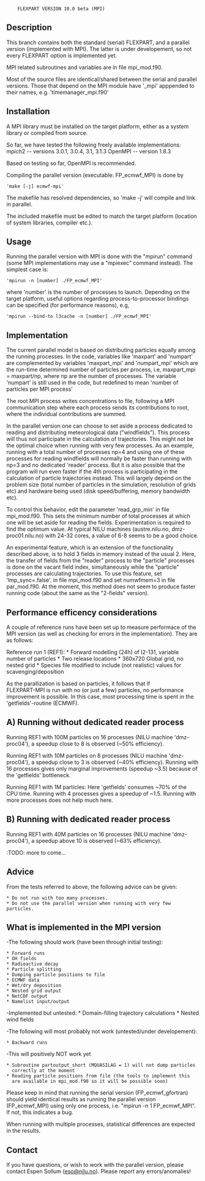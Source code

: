 
		FLEXPART VERSION 10.0 beta (MPI)

Description
-----------

  This branch contains both the standard (serial) FLEXPART, and a parallel 
  version (implemented with MPI). The latter is under developement, so not 
  every FLEXPART option is implemented yet.

  MPI related subroutines and variables are in file mpi_mod.f90.

  Most of the source files are identical/shared between the serial and 
  parallel versions. Those that depend on the MPI module have '_mpi' 
  apppended to their names, e.g. 'timemanager_mpi.f90'


Installation
------------

  A MPI library must be installed on the target platform, either as a 
  system library or compiled from source.

  So far, we have tested the following freely available implementations: 	   
  mpich2  -- versions 3.0.1, 3.0.4, 3.1, 3.1.3
  OpenMPI -- version 1.8.3

  Based on testing so far, OpenMPI is recommended.

  Compiling the parallel version (executable: FP_ecmwf_MPI) is done by

    'make [-j] ecmwf-mpi'

  The makefile has resolved dependencies, so 'make -j' will compile 
  and link in parallel. 

  The included makefile must be edited to match the target platform 
  (location of system libraries, compiler etc.).


Usage
-----

  Running the parallel version with MPI is done with the "mpirun" command
  (some MPI implementations may use a "mpiexec" command instead). The 
  simplest case is:

    'mpirun -n [number] ./FP_ecmwf_MPI'

  where 'number' is the number of processes to launch. Depending on the
  target platform, useful options regarding process-to-processor bindings
  can be specified (for performance reasons), e.g,

    'mpirun --bind-to l3cache -n [number] ./FP_ecmwf_MPI'


Implementation
--------------

  The current parallel model is based on distributing particles equally
  among the running processes. In the code, variables like 'maxpart' and 
  'numpart' are complemented by variables 'maxpart_mpi' and 'numpart_mpi'
  which are the run-time determined number of particles per process, i.e,
  maxpart_mpi = maxpart/np, where np are the number of processes. The variable 'numpart' 
  is still used in the code, but redefined to mean 'number of particles
  per MPI process'

  The root MPI process writes concentrations to file, following a MPI
  communication step where each process sends its contributions to root, 
  where the individual contributions are summed.

  In the parallel version one can choose to set aside a process dedicated
  to reading and distributing meteorological data ("windfields"). This process will
  thus not participate in the calculation of trajectories. This might not be
  the optimal choice when running with very few processes.
  As an example, running with a total number of processes np=4 and
  using one of these processes for reading windfields will normally
  be faster than running with np=3 and no dedicated 'reader' process. 
  But it is also possible that the
  program will run even faster if the 4th process is participating in 
  the calculation of particle trajectories instead. This will largely depend on
  the problem size (total number of particles in the simulation, resolution
  of grids etc) and hardware being used (disk speed/buffering, memory
  bandwidth etc).

  To control this
  behavior, edit the parameter 'read_grp_min' in file mpi_mod.f90. This 
  sets the minimum number of total processes at which one will be set 
  aside for reading the fields. Experimentation is required to find 
  the optimum value. At typical NILU machines (austre.nilu.no, 
  dmz-proc01.nilu.no) with 24-32 cores, a value of 6-8 seems to be a 
  good choice.

  An experimental feature, which is an extension of the functionality
  described above, is to hold 3 fields in memory instead of the usual 2.
  Here, the transfer of fields from the "reader" process to the "particle"
  processes is done on the vacant field index, simultaneously while the
  "particle" processes are calculating trajectories. To use this feature,
  set 'lmp_sync=.false'. in file mpi_mod.f90 and set numwfmem=3 in file
  par_mod.f90. At the moment, this method does not seem to produce faster
  running code (about the same as the "2-fields" version).
  

Performance efficency considerations
------------------------------------

  A couple of reference runs have been set up to measure performace of the
  MPI version (as well as checking for errors in the implementation).
  They are as follows:
   
  Reference run 1 (REF1):
    * Forward modelling (24h) of I2-131, variable number of particles
    * Two release locations 
    * 360x720 Global grid, no nested grid
    * Species file modified to include (not realistic) values for
        scavenging/deposition
 

  As the parallization is based on particles, it follows that if  
  FLEXPART-MPI is run with no (or just a few) particles, no performance 
  improvement is possible. In this case, most processing time is spent
  in the 'getfields'-routine (ECMWF).

  A) Running without dedicated reader process
  ----------------------------------------
  Running REF1 with 100M particles on 16 processes (NILU machine 'dmz-proc04'), 
  a speedup close to 8 is observed (~50% efficiency).

  Running REF1 with 10M particles on 8 processes (NILU machine 'dmz-proc04'), 
  a speedup close to 3 is observed (~40% efficiency). Running with 16
  processes gives only marginal improvements (speedup ~3.5) because of the 'getfields'
  bottleneck.
  
  Running REF1 with 1M particles: Here 'getfields' consumes ~70% of the CPU
  time. Running with 4 processes gives a speedup of ~1.5. Running with more
  processes does not help much here.

  B) Running with dedicated reader process
  ----------------------------------------

  Running REF1 with 40M particles on 16 processes (NILU machine 'dmz-proc04'), 
  a speedup above 10 is observed (~63% efficiency).

  :TODO: more to come...


Advice  
------
  From the tests referred to above, the following advice can be given:

    * Do not run with too many processes.
    * Do not use the parallel version when running with very few particles.
      

What is implemented in the MPI version
--------------------------------------

 -The following should work (have been through initial testing): 

    * Forward runs
    * OH fields
    * Radioactive decay
    * Particle splitting
    * Dumping particle positions to file
    * ECMWF data
    * Wet/dry deposition
    * Nested grid output
    * NetCDF output
    * Namelist input/output

 -Implemented but untested:
    * Domain-filling trajectory calculations
    * Nested wind fields

 -The following will most probably not work (untested/under developement): 

    * Backward runs

 -This will positively NOT work yet

    * Subroutine partoutput_short (MQUASILAG = 1) will not dump particles
      correctly at the moment
    * Reading particle positions from file (the tools to implement this
      are available in mpi_mod.f90 so it will be possible soon)


  Please keep in mind that running the serial version (FP_ecmwf_gfortran)
  should yield identical results as running the parallel version
  (FP_ecmwf_MPI) using only one process, i.e. "mpirun -n 1 FP_ecmwf_MPI".
  If not, this indicates a bug.
  
  When running with multiple processes, statistical differences are expected
  in the results.

Contact
-------

  If you have questions, or wish to work with the parallel version, please 
  contact Espen Sollum (eso@nilu.no). Please report any errors/anomalies!
